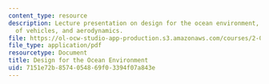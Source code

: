 ```yaml
---
content_type: resource
description: Lecture presentation on design for the ocean environment, waves, categories
  of vehicles, and aerodynamics.
file: https://ol-ocw-studio-app-production.s3.amazonaws.com/courses/2-017j-design-of-electromechanical-robotic-systems-fall-2009/7151e72b8574054869f03394f07a843e_MIT2_017JF09_oceans.pdf
file_type: application/pdf
resourcetype: Document
title: Design for the Ocean Environment
uid: 7151e72b-8574-0548-69f0-3394f07a843e
---
```

